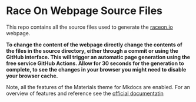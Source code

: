 # Race On Webpage Source Files

This repo contains all the source files used to generate the [raceon.io](https://raceon.io/) webpage.

**To change the content of the webpage directly change the contents of the files in the source directory, either through a commit or using the GitHub interface. This will trigger an automatic page generation using the free service GitHub Actions. Allow for 30 seconds for the generation to complete, to see the 
changes in your browser you might need to disable your browser cache.**

Note, all the features of the Materials theme for Mkdocs are enabled. For an overview of features and reference see the [official documentatin](https://squidfunk.github.io/mkdocs-material/reference/admonitions/)
